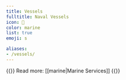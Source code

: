 ```yaml
---
title: Vessels
fulltitle: Naval Vessels
icon: 🚢
color: marine
list: true
emoji: s

aliases:
- /vessels/
---
```

{{<note advice>}}
Read more: [[marine|Marine Services]]
{{</note>}}